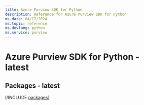 ```yaml
---
title: Azure Purview SDK for Python
description: Reference for Azure Purview SDK for Python
ms.date: 04/17/2024
ms.topic: reference
ms.devlang: python
ms.service: purview
---
```

# Azure Purview SDK for Python - latest
## Packages - latest
[!INCLUDE [packages](purview-index.md)]